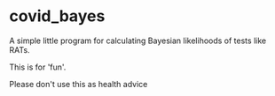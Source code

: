 # covid_bayes

A simple little program for calculating Bayesian likelihoods of tests like RATs. 

This is for 'fun'.

Please don't use this as health advice
